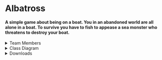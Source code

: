# Albatross
#### A simple game about being on a boat. You in an abandoned world are all alone in a boat. To survive you have to fish to appease a sea monster who threatens to destroy your boat. 

<details>
<summary>Team Members</summary>

Eli Wright - Writing

Paul Tokhtuev - Coding

Jame Olsen - Artist
  
</details>




<details>
<summary>Class Diagram</summary>

<p><img src="https://github.com/Masterpaul562/Albatross/blob/main/Docs/BoatUML.drawio.png?raw=true" alt="Example"></p>
  
</details>

<details>
<summary>Downloads</summary>

<p><a href="">MacOs Download</a></p>
  
</details>
